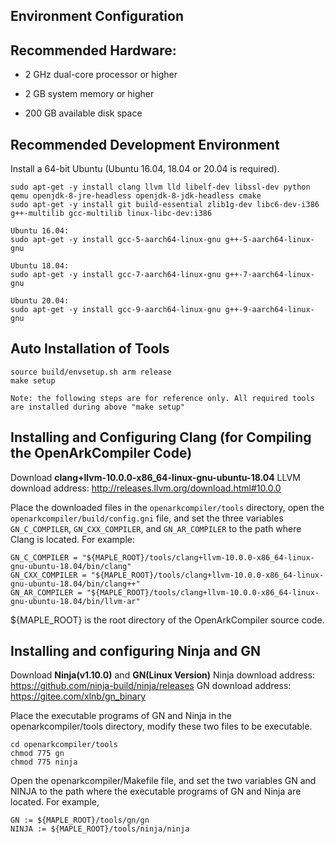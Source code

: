## Environment Configuration

## Recommended Hardware:

- 2 GHz dual-core processor or higher

- 2 GB system memory or higher

- 200 GB available disk space

## Recommended Development Environment

Install a 64-bit Ubuntu (Ubuntu 16.04, 18.04 or 20.04 is required).


```
sudo apt-get -y install clang llvm lld libelf-dev libssl-dev python qemu openjdk-8-jre-headless openjdk-8-jdk-headless cmake
sudo apt-get -y install git build-essential zlib1g-dev libc6-dev-i386 g++-multilib gcc-multilib linux-libc-dev:i386

Ubuntu 16.04:
sudo apt-get -y install gcc-5-aarch64-linux-gnu g++-5-aarch64-linux-gnu

Ubuntu 18.04:
sudo apt-get -y install gcc-7-aarch64-linux-gnu g++-7-aarch64-linux-gnu

Ubuntu 20.04:
sudo apt-get -y install gcc-9-aarch64-linux-gnu g++-9-aarch64-linux-gnu
```

## Auto Installation of Tools
```
source build/envsetup.sh arm release
make setup

Note: the following steps are for reference only. All required tools are installed during above "make setup"
```

## Installing and Configuring Clang (for Compiling the OpenArkCompiler Code)

Download **clang+llvm-10.0.0-x86_64-linux-gnu-ubuntu-18.04**
LLVM download address: http://releases.llvm.org/download.html#10.0.0

Place the downloaded files in the `openarkcompiler/tools` directory, open the `openarkcompiler/build/config.gni` file, and set the three variables `GN_C_COMPILER`, `GN_CXX_COMPILER`, and `GN_AR_COMPILER` to the path where Clang is located. For example:

```
GN_C_COMPILER = "${MAPLE_ROOT}/tools/clang+llvm-10.0.0-x86_64-linux-gnu-ubuntu-18.04/bin/clang"
GN_CXX_COMPILER = "${MAPLE_ROOT}/tools/clang+llvm-10.0.0-x86_64-linux-gnu-ubuntu-18.04/bin/clang++"
GN_AR_COMPILER = "${MAPLE_ROOT}/tools/clang+llvm-10.0.0-x86_64-linux-gnu-ubuntu-18.04/bin/llvm-ar"
```

${MAPLE_ROOT} is the root directory of the OpenArkCompiler source code.

## Installing and configuring Ninja and GN

Download **Ninja(v1.10.0)** and **GN(Linux Version)**
Ninja download address: https://github.com/ninja-build/ninja/releases
GN download address: https://gitee.com/xlnb/gn_binary

Place the executable programs of GN and Ninja in the openarkcompiler/tools directory, modify these two files to be executable.

```
cd openarkcompiler/tools
chmod 775 gn
chmod 775 ninja
```

Open the openarkcompiler/Makefile file, and set the two variables GN and NINJA to the path where the executable programs of GN and Ninja are located. For example,

```
GN := ${MAPLE_ROOT}/tools/gn/gn
NINJA := ${MAPLE_ROOT}/tools/ninja/ninja
```

